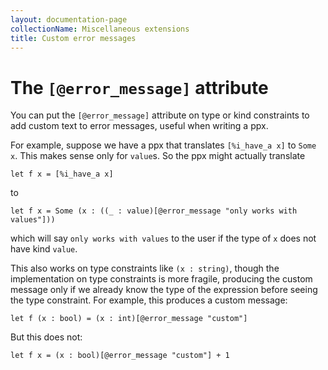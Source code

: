 ```yaml
---
layout: documentation-page
collectionName: Miscellaneous extensions
title: Custom error messages
---
```


# The `[@error_message]` attribute

You can put the `[@error_message]` attribute on type or kind constraints
to add custom text to error messages, useful when writing a ppx.

For example, suppose we have a ppx that translates `[%i_have_a x]` to `Some x`.
This makes sense only for `value`s. So the ppx might actually translate

```
let f x = [%i_have_a x]
```

to

```
let f x = Some (x : ((_ : value)[@error_message "only works with values"]))
```

which will say `only works with values` to the user if the type of `x` does not
have kind `value`.

This also works on type constraints like `(x : string)`,
though the implementation on type constraints is more fragile, producing
the custom message only if we already know the type of the expression
before seeing the type constraint. For example, this produces a custom
message:

```
let f (x : bool) = (x : int)[@error_message "custom"]
```

But this does not:

```
let f x = (x : bool)[@error_message "custom"] + 1
```


